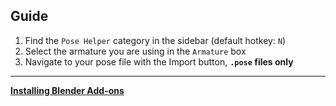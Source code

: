## Guide  
1. Find the `Pose Helper` category in the sidebar (default hotkey: `N`)
2. Select the armature you are using in the `Armature` box
2. Navigate to your pose file with the Import button, **`.pose` files only**  
---
**[Installing Blender Add-ons](https://docs.blender.org/manual/en/latest/editors/preferences/addons.html#rd-party-add-ons)**  
